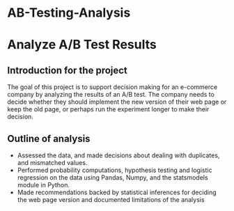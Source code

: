 # AB-Testing-Analysis

# Analyze A/B Test Results 

## Introduction for the project 
  
  The goal of this project is to support decision making for an e-commerce company by analyzing the results of an A/B test. 
  The company needs to decide whether they should implement the new version of their web page or keep the old page, or 
  perhaps run the experiment longer to make their decision.


## Outline of analysis
* Assessed the data, and made decisions about dealing with duplicates, and mismatched values.
* Performed probability computations, hypothesis testing and logistic regression on the data using Pandas, Numpy, and the statsmodels module in Python.
* Made recommendations backed by statistical inferences for deciding the web page version and documented limitations of the analysis

